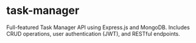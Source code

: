 # task-manager
Full-featured Task Manager API using Express.js and MongoDB. Includes CRUD operations, user authentication (JWT), and RESTful endpoints.
